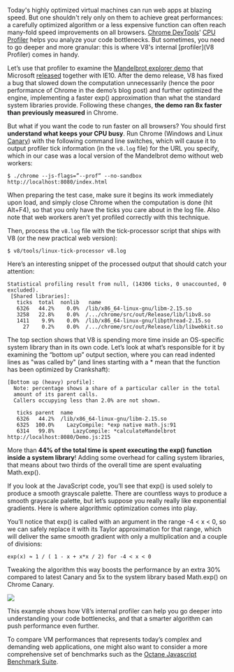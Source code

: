 Today's highly optimized virtual machines can run web apps at blazing speed. But one shouldn't rely only on them to achieve great performances: a carefully optimized algorithm or a less expensive function can often reach many-fold speed improvements on all browsers. [Chrome DevTools](https://developers.google.com/web/tools/chrome-devtools/)' [CPU Profiler](https://developers.google.com/web/tools/chrome-devtools/profile/?hl=en) helps you analyze your code bottlenecks. But sometimes, you need to go deeper and more granular: this is where V8's internal [profiler](V8 Profiler) comes in handy.

Let’s use that profiler to examine the [Mandelbrot explorer demo](http://ie.microsoft.com/testdrive/performance/mandelbrotexplorer/) that Microsoft [released](http://blogs.msdn.com/b/ie/archive/2012/11/13/ie10-fast-fluid-perfect-for-touch-and-available-now-for-windows-7.aspx) together with IE10. After the demo release, V8 has fixed a bug that slowed down the computation unnecessarily (hence the poor performance of Chrome in the demo’s blog post) and further optimized the engine, implementing a faster exp() approximation than what the standard system libraries provide. Following these changes, **the demo ran 8x faster than previously measured** in Chrome.

But what if you want the code to run faster on all browsers? You should first **understand what keeps your CPU busy**. Run Chrome (Windows and Linux [Canary](https://tools.google.com/dlpage/chromesxs)) with the following command line switches, which will cause it to output profiler tick information (in the `v8.log` file) for the URL you specify, which in our case was a local version of the Mandelbrot demo without web workers:

```
$ ./chrome --js-flags=”--prof” --no-sandbox http://localhost:8080/index.html
```

When preparing the test case, make sure it begins its work immediately upon load, and simply close Chrome when the computation is done (hit Alt+F4), so that you only have the ticks you care about in the log file. Also note that web workers aren’t yet profiled correctly with this technique.

Then, process the `v8.log` file with the tick-processor script that ships with V8 (or the new practical web version):

```
$ v8/tools/linux-tick-processor v8.log
```

Here’s an interesting snippet of the processed output that should catch your attention:

```
Statistical profiling result from null, (14306 ticks, 0 unaccounted, 0 excluded).
 [Shared libraries]:
   ticks  total  nonlib   name
   6326   44.2%    0.0%  /lib/x86_64-linux-gnu/libm-2.15.so
   3258   22.8%    0.0%  /.../chrome/src/out/Release/lib/libv8.so
   1411    9.9%    0.0%  /lib/x86_64-linux-gnu/libpthread-2.15.so
     27    0.2%    0.0%  /.../chrome/src/out/Release/lib/libwebkit.so
```

The top section shows that V8 is spending more time inside an OS-specific system library than in its own code. Let’s look at what’s responsible for it by examining the “bottom up” output section, where you can read indented lines as "was called by" (and lines starting with a * mean that the function has been optimized by Crankshaft):

```
[Bottom up (heavy) profile]:
  Note: percentage shows a share of a particular caller in the total
  amount of its parent calls.
  Callers occupying less than 2.0% are not shown.

   ticks parent  name
   6326   44.2%  /lib/x86_64-linux-gnu/libm-2.15.so
   6325  100.0%    LazyCompile: *exp native math.js:91
   6314   99.8%      LazyCompile: *calculateMandelbrot http://localhost:8080/Demo.js:215
```

More than **44% of the total time is spent executing the exp() function inside a system library**! Adding some overhead for calling system libraries, that means about two thirds of the overall time are spent evaluating Math.exp().

If you look at the JavaScript code, you’ll see that exp() is used solely to produce a smooth grayscale palette. There are countless ways to produce a smooth grayscale palette, but let’s suppose you really really like exponential gradients. Here is where algorithmic optimization comes into play.

You’ll notice that exp() is called with an argument in the range -4 < x < 0, so we can safely replace it with its Taylor approximation for that range, which will deliver the same smooth gradient with only a multiplication and a couple of divisions:

```
exp(x) ≈ 1 / ( 1 - x + x*x / 2) for -4 < x < 0 
```

Tweaking the algorithm this way boosts the performance by an extra 30% compared to latest Canary and 5x to the system library based Math.exp() on Chrome Canary.

![](images/mandelbrot_chrome_speed.png)

This example shows how V8’s internal profiler can help you go deeper into understanding your code bottlenecks, and that a smarter algorithm can push performance even further.

To compare VM performances that represents today’s complex and demanding web applications, one might also want to consider a more comprehensive set of benchmarks such as the [Octane Javascript Benchmark Suite](http://chromium.github.io/octane/).